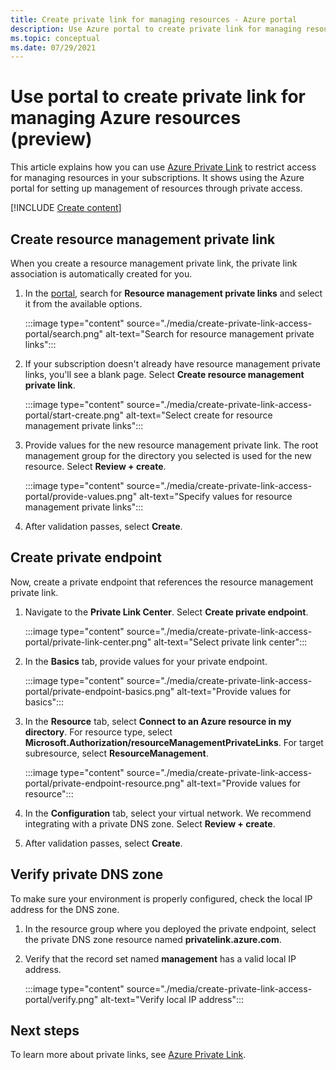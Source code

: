 ```yaml
---
title: Create private link for managing resources - Azure portal
description: Use Azure portal to create private link for managing resources.
ms.topic: conceptual
ms.date: 07/29/2021
---
```


# Use portal to create private link for managing Azure resources (preview)

This article explains how you can use [Azure Private Link](../../private-link/index.yml) to restrict access for managing resources in your subscriptions. It shows using the Azure portal for setting up management of resources through private access.

[!INCLUDE [Create content](../../../includes/resource-manager-create-rmpl.md)]

## Create resource management private link

When you create a resource management private link, the private link association is automatically created for you.

1. In the [portal](https://portal.azure.com), search for **Resource management private links** and select it from the available options.

   :::image type="content" source="./media/create-private-link-access-portal/search.png" alt-text="Search for resource management private links":::

1. If your subscription doesn't already have resource management private links, you'll see a blank page. Select **Create resource management private link**.

   :::image type="content" source="./media/create-private-link-access-portal/start-create.png" alt-text="Select create for resource management private links":::

1. Provide values for the new resource management private link. The root management group for the directory you selected is used for the new resource. Select **Review + create**.

   :::image type="content" source="./media/create-private-link-access-portal/provide-values.png" alt-text="Specify values for resource management private links":::

1. After validation passes, select **Create**.

## Create private endpoint

Now, create a private endpoint that references the resource management private link.

1. Navigate to the **Private Link Center**. Select **Create private endpoint**.

   :::image type="content" source="./media/create-private-link-access-portal/private-link-center.png" alt-text="Select private link center":::

1. In the **Basics** tab, provide values for your private endpoint.

   :::image type="content" source="./media/create-private-link-access-portal/private-endpoint-basics.png" alt-text="Provide values for basics":::

1. In the **Resource** tab, select **Connect to an Azure resource in my directory**. For resource type, select **Microsoft.Authorization/resourceManagementPrivateLinks**. For target subresource, select **ResourceManagement**.

   :::image type="content" source="./media/create-private-link-access-portal/private-endpoint-resource.png" alt-text="Provide values for resource":::

1. In the **Configuration** tab, select your virtual network. We recommend integrating with a private DNS zone. Select **Review + create**.

1. After validation passes, select **Create**.

## Verify private DNS zone

To make sure your environment is properly configured, check the local IP address for the DNS zone.

1. In the resource group where you deployed the private endpoint, select the private DNS zone resource named **privatelink.azure.com**.

1. Verify that the record set named **management** has a valid local IP address.

   :::image type="content" source="./media/create-private-link-access-portal/verify.png" alt-text="Verify local IP address":::

## Next steps

To learn more about private links, see [Azure Private Link](../../private-link/index.yml).
